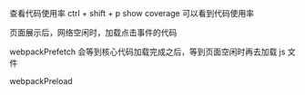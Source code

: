 查看代码使用率
ctrl + shift + p
show coverage
可以看到代码使用率

页面展示后，网络空闲时，加载点击事件的代码

webpackPrefetch
会等到核心代码加载完成之后，等到页面空闲时再去加载 js 文件

webpackPreload

<!-- https://webpack.docschina.org/guides/code-splitting/#prefetchingpreloading-modules -->
<!-- https://webpack.js.org/guides/code-splitting/#prefetchingpreloading-modules -->
